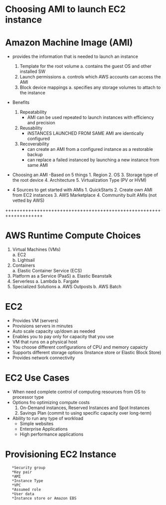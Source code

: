 # Choosing AMI to launch EC2 instance

# Amazon Machine Image (AMI)
  * provides the information that is needed to launch an instance
      1. Template for the root volume
          a. contains the guest OS and other installed SW
      2. Launch permissions
          a. controls which AWS accounts can access the AMI
      3. Block device mappings
          a. specifies any storage volumes to attach to the instance
          
  * Benefits
      1.  Repeatability
            * AMI can be used repeated to launch instances with efficiency and precision
      2.  Reusability
            * iNSTANCES LAUNCHED FROM SAME AMI are identically configured
      3.  Recoverability
            * can create an AMI from a configured instance as a restorable backup
            * can replace a failed instanced by launching a new instance from same AMI

  * Choosing an AMI
      -Based on 5 things
          1.  Region
          2.  OS
          3.  Storage type of the root device
          4.  Architecture
          5.  Virtualization Type (PV or HVM)


  * 4 Sources to get started with AMIs
        1. QuickStarts
        2. Create own AMI from EC2 instances
        3. AWS Marketplace
        4. Community built AMIs (not vetted by AWS)


+++++++++++++++++++++++++++++++++++++++++++++++++++++++++++++++++++


# AWS Runtime Compute Choices
  1.  Virtual Machines (VMs)                              
       a. EC2                                                            
       b. Lightsail                                                      
  2.  Containers                                                          
       a. Elastic Container Service (ECS)                              
  3.  Platform as a Service (PaaS)
       a.  Elastic Beanstalk
  5.  Serverless
       a.  Lambda
       b.  Fargate
  6.  Specialized Solutions
       a.  AWS Outposts
       b.  AWS Batch
       
       
       
# EC2
   * Provides VM (servers)
   * Provisions servers in minutes
   * Auto scale capacity up/down as needed
   * Enables you to pay only for capacity that you use
   * VM that runs on a physical host
   * You choose different configurations of CPU and memory capaicty
   * Supports different storage options (Instance store or Elastic Block Store)
   * Provides network connectivity


# EC2 Use Cases
  * When need complete control of computing resources from OS to processor type
  * Options fro optimizing compute costs
      1.  On-Demand instances, Reserved Instances and Spot Instances
      2.  Savings Plan (commit to using specific capacity over long-term)
  * Ability to run any type of workload
     * Simple websites
     * Enterprise Applications
     * High performance applications



 # Provisioning EC2 Instance
       *Security group
       *Key pair
       *AMI
       *Instance Type
       *VPC
       *Assumed role
       *User data
       *Instance store or Amazon EBS

